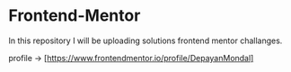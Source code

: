 # Frontend-Mentor
In this repository I will be uploading solutions frontend mentor challanges.

profile -> [https://www.frontendmentor.io/profile/DepayanMondal]
